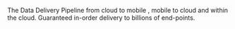 The Data Delivery Pipeline from cloud to mobile , mobile to cloud and within the cloud. 
Guaranteed in-order delivery to billions of end-points.



